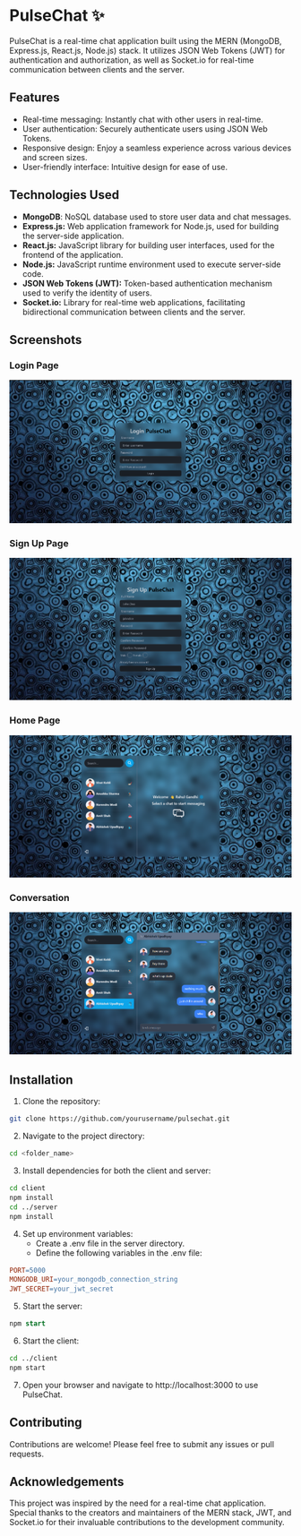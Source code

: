 # PulseChat ✨

PulseChat is a real-time chat application built using the MERN (MongoDB, Express.js, React.js, Node.js) stack. It utilizes JSON Web Tokens (JWT) for authentication and authorization, as well as Socket.io for real-time communication between clients and the server.

## Features

-   Real-time messaging: Instantly chat with other users in real-time.
-   User authentication: Securely authenticate users using JSON Web Tokens.
-   Responsive design: Enjoy a seamless experience across various devices and screen sizes.
-   User-friendly interface: Intuitive design for ease of use.

## Technologies Used

-   **MongoDB**: NoSQL database used to store user data and chat messages.
-   **Express.js:** Web application framework for Node.js, used for building the server-side application.
-   **React.js:** JavaScript library for building user interfaces, used for the frontend of the application.
-   **Node.js:** JavaScript runtime environment used to execute server-side code.
-   **JSON Web Tokens (JWT):** Token-based authentication mechanism used to verify the identity of users.
-   **Socket.io:** Library for real-time web applications, facilitating bidirectional communication between clients and the server.

## Screenshots

### Login Page

![Login Page](frontend/public/images/login.png)

### Sign Up Page

![Sign Up Page](frontend/public/images/signup.png)

### Home Page

![Home Page](frontend/public/images/home.png)

### Conversation

![Conversations](frontend/public/images/conversation.png)

## Installation

1. Clone the repository:

```bash
git clone https://github.com/yourusername/pulsechat.git
```

2. Navigate to the project directory:

```bash
cd <folder_name>
```

3. Install dependencies for both the client and server:

```bash
cd client
npm install
cd ../server
npm install
```

4. Set up environment variables:
    - Create a .env file in the server directory.
    - Define the following variables in the .env file:

```makefile
PORT=5000
MONGODB_URI=your_mongodb_connection_string
JWT_SECRET=your_jwt_secret
```

5. Start the server:

```sql
npm start
```

6. Start the client:

```bash
cd ../client
npm start
```

7. Open your browser and navigate to http://localhost:3000 to use PulseChat.

## Contributing

Contributions are welcome! Please feel free to submit any issues or pull requests.

## Acknowledgements

This project was inspired by the need for a real-time chat application.
Special thanks to the creators and maintainers of the MERN stack, JWT, and Socket.io for their invaluable contributions to the development community.
